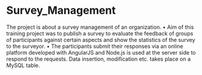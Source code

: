 # Survey_Management
The project is about a survey management of an organization.
•	Aim of this training project was to publish a survey to evaluate the feedback of groups of participants against certain aspects and show the statistics of the survey to the surveyor. 
•	The participants submit their responses via an online platform developed with AngularJS and Node.js is used at the server side to respond to the requests. Data insertion, modification etc. takes place on a MySQL table.
